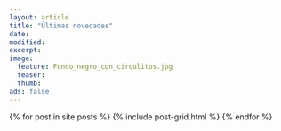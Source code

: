 ```yaml
---
layout: article
title: "Últimas novedades"
date: 
modified:
excerpt:
image:
  feature: Fondo_negro_con_circulitos.jpg
  teaser:
  thumb:
ads: false
---
```


<div class="tiles">
{% for post in site.posts %}
	{% include post-grid.html %}
{% endfor %}
</div><!-- /.tiles -->